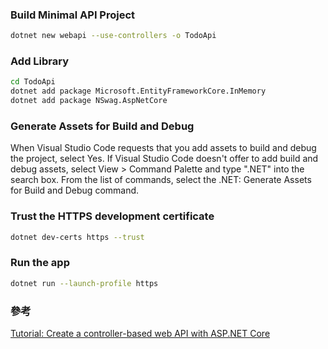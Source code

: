 ### Build Minimal API Project
```bash
dotnet new webapi --use-controllers -o TodoApi
```

### Add Library
```bash
cd TodoApi
dotnet add package Microsoft.EntityFrameworkCore.InMemory
dotnet add package NSwag.AspNetCore
```

### Generate Assets for Build and Debug
When Visual Studio Code requests that you add assets to build and debug the project, select Yes. If Visual Studio Code doesn't offer to add build and debug assets, select View > Command Palette and type ".NET" into the search box. From the list of commands, select the .NET: Generate Assets for Build and Debug command.

### Trust the HTTPS development certificate
```bash
dotnet dev-certs https --trust
```

### Run the app
```bash
dotnet run --launch-profile https
```

### 

### 參考
[Tutorial: Create a controller-based web API with ASP.NET Core](https://learn.microsoft.com/en-us/aspnet/core/tutorials/first-web-api?view=aspnetcore-9.0&tabs=visual-studio-code)